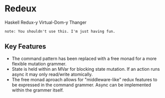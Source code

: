 # Redeux
Haskell Redux-y Virtual-Dom-y Thanger

`note: You shouldn't use this. I'm just having fun.`

## Key Features
- The command pattern has been replaced with a free monad for a more flexible mutation grammer.
- State is held within an MVar for blocking state mutation. If an action runs async it may only read/write atomically.
- The free monad aproach allows for "middleware-like" redux features to be expressed in the command grammer. Async can be implemented within the grammer itself.
